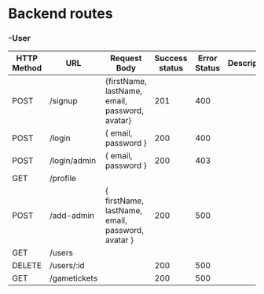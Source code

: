 # Backend routes 

### -User
| HTTP Method | URL | Request Body | Success status | Error Status | Description |
|-------------|-----|--------------|----------------|--------------|-------------|
| POST | /signup | {firstName, lastName, email, password, avatar} | 201 | 400 |  |
| POST | /login | { email, password } | 200 | 400 | |
| POST | /login/admin | { email, password } | 200 | 403 | |
| GET | /profile | | | | |
| POST | /add-admin | { firstName, lastName, email, password, avatar } | 200 | 500 | |
| GET | /users |  | | | |
| DELETE | /users/:id | | 200 | 500 | |
| GET | /gametickets | | 200 | 500 | |


